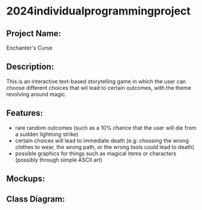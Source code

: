 # 2024individualprogrammingproject

## Project Name: 
Enchanter's Curse

## Description: 
This is an interactive text-based storytelling game in which the user can choose different choices that wil lead to certain outcomes, with the theme revolving around magic.

## Features:
* rare random outcomes (such as a 10% chance that the user will die from a sudden lightning strike)
* certain choices will lead to immediate death (e.g: choosing the wrong clothes to wear, the wrong path, or the wrong tools could lead to death)
* possible graphics for things such as magical items or characters (possibly through simple ASCII art)

## Mockups:

## Class Diagram:

